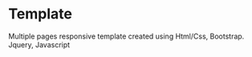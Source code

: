 # Template
 Multiple pages responsive template created using Html/Css, Bootstrap. Jquery, Javascript
